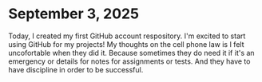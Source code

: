 # September 3, 2025
Today, I created my first GitHub account respository. I'm excited to start using GitHub for my projects!
My thoughts on the cell phone law is I felt uncofortable when they did it. Because sometimes they do need it if it's an emergency or details for notes for assignments or tests. And they have to have discipline in order to be successful.
